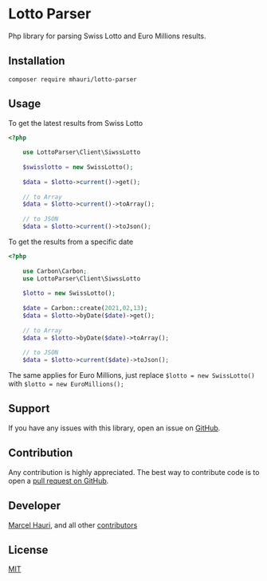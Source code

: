 
# Lotto Parser

Php library for parsing Swiss Lotto and Euro Millions results.

## Installation
```
composer require mhauri/lotto-parser
```
## Usage

To get the latest results  from Swiss Lotto
```php
<?php
    
    use LottoParser\Client\SiwssLotto
    
    $swisslotto = new SwissLotto();  
    
    $data = $lotto->current()->get();
    
    // to Array
    $data = $lotto->current()->toArray();
    
    // to JSON
    $data = $lotto->current()->toJson();
```

To get the results from a specific date

```php
<?php
    
    use Carbon\Carbon;
    use LottoParser\Client\SiwssLotto
    
    $lotto = new SwissLotto();  
    
    $date = Carbon::create(2021,02,13); 
    $data = $lotto->byDate($date)->get();
    
    // to Array
    $data = $lotto->byDate($date)->toArray();
    
    // to JSON
    $data = $lotto->current($date)->toJson();
```

The same applies for Euro Millions, just replace `$lotto = new SwissLotto()` with
`$lotto = new EuroMillions();`

Support
-------
If you have any issues with this library, open an issue on [GitHub](https://github.com/mhauri/lotto-parser/issues).

Contribution
------------
Any contribution is highly appreciated. The best way to contribute code is to open a [pull request on GitHub](https://help.github.com/articles/using-pull-requests).

Developer
---------
[Marcel Hauri](https://github.com/mhauri), and all other [contributors](https://github.com/mhauri/lotto-parser/contributors)

License
-------
[MIT](https://opensource.org/licenses/MIT)

    
    